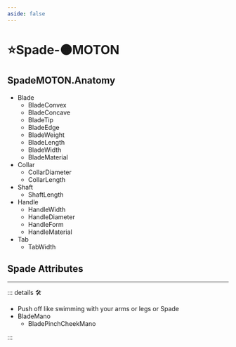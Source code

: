 ```yaml
---
aside: false
---
```

# ⭐<labor>Spade</labor>-🟠<motor>MOTON</motor>

## SpadeMOTON.Anatomy

- Blade
    - BladeConvex
    - BladeConcave
    - BladeTip
    - BladeEdge
    - BladeWeight
    - BladeLength
    - BladeWidth
    - BladeMaterial
- Collar
    - CollarDiameter
    - CollarLength
- Shaft
    - ShaftLength
- Handle
    - HandleWidth
    - HandleDiameter
    - HandleForm
    - HandleMaterial
- Tab
    - TabWidth

## Spade Attributes

---

<!-- =================================================== -->
<!-- =================================================== -->
<!-- =================================================== -->
<!-- =================================================== -->
<!-- =================================================== -->
::: details 🛠

- Push off like swimming with your arms or legs or Spade
- BladeMano
    - BladePinchCheekMano

:::
